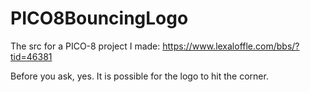 # PICO8BouncingLogo
The src for a PICO-8 project I made: https://www.lexaloffle.com/bbs/?tid=46381

Before you ask, yes. It is possible for the logo to hit the corner.
